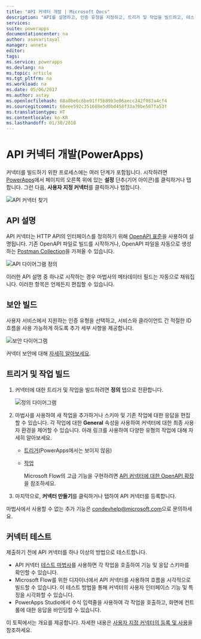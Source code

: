 ```yaml
---
title: "API 커넥터 개발 | Microsoft Docs"
description: "API를 설명하고, 인증 유형을 지정하고, 트리거 및 작업을 빌드하고, 테스트합니다."
services: 
suite: powerapps
documentationcenter: na
author: asavaritayal
manager: anneta
editor: 
tags: 
ms.service: powerapps
ms.devlang: na
ms.topic: article
ms.tgt_pltfrm: na
ms.workload: na
ms.date: 05/06/2017
ms.author: astay
ms.openlocfilehash: 68a0be6c6be91ff5b89b3e06aecc242f987a4cf4
ms.sourcegitcommit: 68eee592c351688e5d0bd458f33a70be507fa53f
ms.translationtype: HT
ms.contentlocale: ko-KR
ms.lasthandoff: 01/30/2018
---
```

# <a name="develop-an-api-connector-powerapps"></a>API 커넥터 개발(PowerApps)
커넥터를 빌드하기 위한 프로세스에는 여러 단계가 포함됩니다. 시작하려면 [PowerApps](https://web.powerapps.com/)에서 페이지의 오른쪽 위에 있는 **설정** 단추(기어 아이콘)를 클릭하거나 탭합니다. 그런 다음, **사용자 지정 커넥터**를 클릭하거나 탭합니다.

![API 커넥터 찾기](./media/api-connectors-dev/finding-custom-apis.png)

## <a name="describe-your-api"></a>API 설명
API 커넥터는 HTTP API의 인터페이스를 정의하기 위해 [OpenAPI 표준](https://swagger.io/)을 사용하여 설명됩니다. 기존 OpenAPI 파일로 빌드를 시작하거나, OpenAPI 파일을 자동으로 생성하는 [Postman Collection](https://www.getpostman.com/docs/collections)을 가져올 수 있습니다. 

![API 다이어그램 정의](./media/api-connectors-dev/build-your-api-updated.png)

이러한 API 설명 중 하나로 시작하는 경우 마법사의 메타데이터 필드는 자동으로 채워집니다. 이러한 항목은 언제든지 편집할 수 있습니다.  

## <a name="build-security"></a>보안 빌드
사용자 서비스에서 지원하는 인증 유형을 선택하고, 서비스와 클라이언트 간 적절한 ID 흐름을 사용 가능하게 하도록 추가 세부 사항을 제공합니다. 

![보안 다이어그램](./media/api-connectors-dev/security.png)

커넥터 보안에 대해 [자세히 알아보세요](register-custom-api.md).

## <a name="build-triggers-and-actions"></a>트리거 및 작업 빌드
1. 커넥터에 대한 트리거 및 작업을 빌드하려면 **정의** 탭으로 전환합니다. 
   
    ![정의 다이어그램](./media/api-connectors-dev/definition.png)
2. 마법사를 사용하여 새 작업을 추가하거나 스키마 및 기존 작업에 대한 응답을 편집할 수 있습니다. 각 작업에 대한 **General** 속성을 사용하여 커넥터에 대한 최종 사용자 환경을 제어할 수 있습니다. 아래 링크를 사용하여 다양한 유형의 작업에 대해 자세히 알아보세요.
   
   * [트리거](https://flow.microsoft.com/documentation/customapi-webhooks)(PowerApps에서는 보이지 않음)
   * [작업](register-custom-api.md)
     
     Microsoft Flow의 고급 기능을 구현하려면 [API 커넥터에 대한 OpenAPI 확장](https://flow.microsoft.com/documentation/customapi-how-to-swagger/)을 참조하세요. 
3. 마지막으로, **커넥터 만들기**를 클릭하거나 탭하여 API 커넥터를 등록합니다.

마법사에서 사용할 수 없는 추가 기능은 [condevhelp@microsoft.com](mailto:condevhelp@microsoft.com)으로 문의하세요.

## <a name="test-the-connector"></a>커넥터 테스트
제출하기 전에 API 커넥터를 하나 이상의 방법으로 테스트합니다. 

* API 커넥터 [테스트 마법사](https://flow.microsoft.com/blog/new-updates-custom-api/)를 사용하면 각 작업을 호출하여 기능 및 응답 스키마를 확인할 수 있습니다.
* Microsoft Flow를 위한 디자이너에서 API 커넥터를 사용하여 흐름을 시각적으로 빌드할 수 있습니다. 이 테스트 방법을 통해 커넥터의 사용자 인터페이스 기능 및 특징을 시각화할 수 있습니다.
* PowerApps Studio에서 수식 입력줄을 사용하여 각 작업을 호출하고, 화면에 컨트롤에 대한 응답을 바인딩할 수 있습니다.

이 토픽에서는 개요를 제공합니다. 자세한 내용은 [사용자 지정 커넥터의 등록 및 사용](register-custom-api.md)을 참조하세요.

